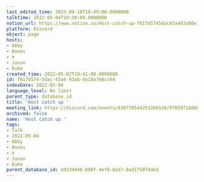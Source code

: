 ```yaml
---
last_edited_time: 2023-09-18T10:49:00.0000000
talktime: 2022-05-04T19:30:00.0000000
notion_url: https://www.notion.so/Host-catch-up-f617d5745dac43a493ab0e18a766cc64
platform: Discord
object: page
hosts:
- Abby
- Bones
- π
- Jason
- Duke
created_time: 2022-05-02T19:41:00.0000000
id: f617d574-5dac-43a4-93ab-0e18a766cc64
indexDate: 2022-05-04
language_level: No limit
parent_type: database_id
title: 'Host catch up '
meeting_link: https://discord.com/events/830770544253206538/970597156681568276
archived: false
name: 'Host catch up '
tags:
- Talk
- 2022-05-04
- Abby
- Bones
- π
- Jason
- Duke
parent_database_id: e9339446-880f-4ef0-8ad7-8ad1f507dded
---
```





